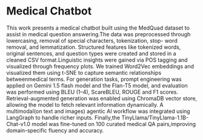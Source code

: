 # Medical Chatbot

This work presents a medical chatbot built using the MedQuad dataset to assist in medical question answering.The data was preprocessed through lowercasing, removal of special characters, tokenization, stop-
word removal, and lemmatization. Structured features like tokenized words, original sentences, and question types were created and stored in a cleaned CSV format.Linguistic insights were gained via POS tagging and visualized through frequency plots. We trained Word2Vec embeddings and visualized them using t-SNE to capture semantic relationships betweenmedical terms.
For generation tasks, prompt engineering was applied on Gemini 1.5 flash model and the Flan-T5 model, and evaluation was performed using BLEU (1–4), ScareBLEU, ROUGE and F1 scores. Retrieval-augmented generation was enabled using ChromaDB vector store, allowing the model to fetch relevant information dynamically.
A multimodal(on text and images) agentic AI workflow was integrated using LangGraph to handle richer inputs. Finally,the TinyLlama/TinyLlama-1.1B-Chat-v1.0 model was fine-tuned on 100 curated medical QA pairs,improving domain-specific fluency and accuracy.
